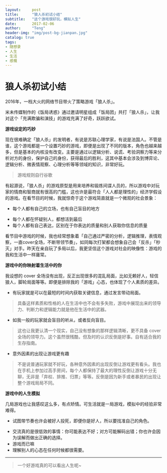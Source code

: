 ```yaml
---
layout:     post
title:      "狼人杀初试小结"
subtitle:   "这个游戏很好玩，模拟人生"
date:       2017-02-06
author:     "Teng"
header-img: "img/post-bg-jianpan.jpg"
catalog: true
tags:
- 随想录
- 人生
- 生活
- 感慨
---
```


#  狼人杀初试小结

2016年，一档大火的网络节目带火了策略游戏「狼人杀」。

米未传媒制作的《饭局诱惑》通过邀请明星组成「饭局团」共打「狼人杀」，让我对这个「充满欺骗和演技」的游戏充满了好奇，跃跃欲试。

**游戏设定的巧妙**

现在很难确定「狼人杀」的发明者，有说是苏联心理学家，有说是法国人。不管是谁，这个游戏都是一个设置巧妙的游戏，即便是出现了不同的版本，角色也越来越多，但是基本的内核没有改变。主要是通过以逻辑分析、说谎、考验洞察力等来分析对方的身份，保护自己的身份，获得最后的胜利，这其中基本会涉及到博弈论、逻辑分析、微表情观察、心理分析等等领域的知识，非常好玩。

> 游戏规则自行谷歌  

有起源说，「狼人杀」的游戏原型是用来培养和锻炼间谍人员的，所以游戏中对玩家的情商和智商就有很高的门槛，这也许是最符合「人人都是理性的」经济学假设的游戏。在看节目的时候，我就惊奇于这个游戏简直就是一个微观的社会景象：

- 每个人都有自己的立场，也有自己盲目的地方
* 每个人都在怀疑别人，都想活到最后
* 每个人都有自己表达，区别在于你表达的质量和别人获取你信息的质量

看节目中游戏的时候，我也经常想象着「自己通过严密的分析，逻辑推理，表情观察，一直cover全场，不断带领节奏」，如同每次打架都会想象自己会「反杀」「秒灭」对手。昨天在亲自玩了多局以后，我更坚信这个游戏对社会的映像性：游戏的我和生活中一样庸常。

**游戏中的你映射着生活中的你**

我设想的 cover 全场没有出现，反正出现很多的混乱局面，比如无赖好人，轻信狼人，脚轮局面等等。即便是排除我的「游戏」心态，也体现了个人素质的差异。

- 有玩家就是可以在最短的时间内获取关键信息，通过发言带动局面。

> 具备这样素质和性格的人在生活中也不会有多失败，游戏中展现出来的领导力、判断力和逻辑能力就是他在生活中的武器。  

- 如我一般的玩家就会盲目的听从，或者反向盲目。

> 这也让我更认清一个现实，自己没有想象的那样逻辑清晰，更不具备 cover 全场的领导力。这个虽然很残酷，但及时的认识反倒是好事。自有适合我的生存指南。  

- 意外因素的出现让游戏更有趣
> 不是说普通玩家就不好玩，各种意外因素的出现反倒让游戏更有看头。我也在手机上参加过高手房间，每个人都保持了最大的理性反倒让游戏十分无聊，无非是「弃权、排推、归票」等等。反倒是因为新手或者暴民的出现让整个游戏局局不同。  

**游戏中的人生模拟**

几局游戏也让我感叹这么多，有点矫情。可生活就是一局游戏，模拟中的经验非常难得。

- 试图带节奏也许会被好人投死，即便你是好人，所以要找准自己的角色。
* 交流真的是很低效的事情：你可能表达不好；对方可能解码出错；你也许会因为误解而做出正确的选择。
* 游戏而已嘛
* 理解别人的心态在任何时候都很需要。

- - - -
> 一个好游戏真的可以看出人生呢~  

